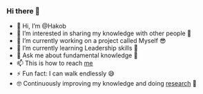 ### Hi there 👋

- 👋 Hi, I’m @Hakob
- 👀 I’m interested in sharing my knowledge with other people 🧐
- 🔭 I’m currently working on a project called Myself 😎
- 🌱 I’m currently learning Leadership skills 💪
- 💬 Ask me about fundamental knowledge 🧩
- 📫 This is how to reach [me](https://t.me/hakobarakelyan#☭)
- ⚡ Fun fact: I can walk endlessly 😅
- 🤓 Continuously improving my knowledge and doing [research](https://www.researchgate.net/profile/Hakob-Arakelyan) 📖


<!---
Hakob/Hakob is a ✨ special ✨ repository because its `README.md` (this file) appears on your GitHub profile.
You can click the Preview link to take a look at your changes.
--->

